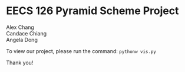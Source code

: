 # EECS 126 Pyramid Scheme Project

Alex Chang  
Candace Chiang  
Angela Dong  

To view our project, please run the command:
`pythonw vis.py`

Thank you!